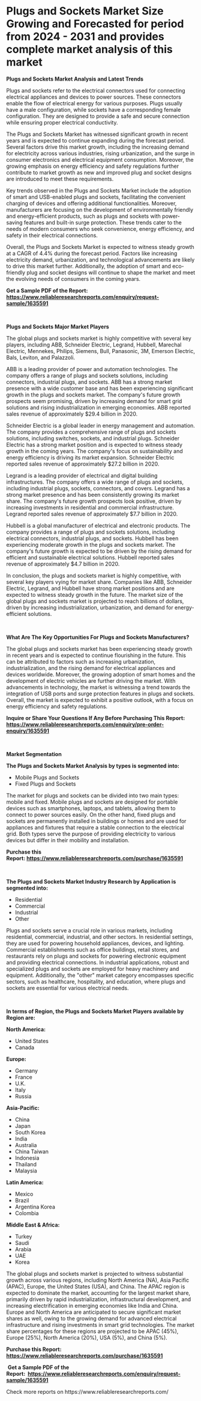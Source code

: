 <p><h1>Plugs and Sockets Market Size Growing and Forecasted for period from 2024 - 2031 and provides complete market analysis of this market</h1></p><p><strong>Plugs and Sockets Market Analysis and Latest Trends</strong></p>
<p><p>Plugs and sockets refer to the electrical connectors used for connecting electrical appliances and devices to power sources. These connectors enable the flow of electrical energy for various purposes. Plugs usually have a male configuration, while sockets have a corresponding female configuration. They are designed to provide a safe and secure connection while ensuring proper electrical conductivity.</p><p>The Plugs and Sockets Market has witnessed significant growth in recent years and is expected to continue expanding during the forecast period. Several factors drive this market growth, including the increasing demand for electricity across various industries, rising urbanization, and the surge in consumer electronics and electrical equipment consumption. Moreover, the growing emphasis on energy efficiency and safety regulations further contribute to market growth as new and improved plug and socket designs are introduced to meet these requirements.</p><p>Key trends observed in the Plugs and Sockets Market include the adoption of smart and USB-enabled plugs and sockets, facilitating the convenient charging of devices and offering additional functionalities. Moreover, manufacturers are focusing on the development of environmentally friendly and energy-efficient products, such as plugs and sockets with power-saving features and built-in surge protection. These trends cater to the needs of modern consumers who seek convenience, energy efficiency, and safety in their electrical connections.</p><p>Overall, the Plugs and Sockets Market is expected to witness steady growth at a CAGR of 4.4% during the forecast period. Factors like increasing electricity demand, urbanization, and technological advancements are likely to drive this market further. Additionally, the adoption of smart and eco-friendly plug and socket designs will continue to shape the market and meet the evolving needs of consumers in the coming years.</p></p>
<p><strong>Get a Sample PDF of the Report:&nbsp; <a href="https://www.reliableresearchreports.com/enquiry/request-sample/1635591">https://www.reliableresearchreports.com/enquiry/request-sample/1635591</a></strong></p>
<p>&nbsp;</p>
<p><strong>Plugs and Sockets Major Market Players</strong></p>
<p><p>The global plugs and sockets market is highly competitive with several key players, including ABB, Schneider Electric, Legrand, Hubbell, Marechal Electric, Mennekes, Philips, Siemens, Bull, Panasonic, 3M, Emerson Electric, Bals, Leviton, and Palazzoli.</p><p>ABB is a leading provider of power and automation technologies. The company offers a range of plugs and sockets solutions, including connectors, industrial plugs, and sockets. ABB has a strong market presence with a wide customer base and has been experiencing significant growth in the plugs and sockets market. The company's future growth prospects seem promising, driven by increasing demand for smart grid solutions and rising industrialization in emerging economies. ABB reported sales revenue of approximately $29.4 billion in 2020.</p><p>Schneider Electric is a global leader in energy management and automation. The company provides a comprehensive range of plugs and sockets solutions, including switches, sockets, and industrial plugs. Schneider Electric has a strong market position and is expected to witness steady growth in the coming years. The company's focus on sustainability and energy efficiency is driving its market expansion. Schneider Electric reported sales revenue of approximately $27.2 billion in 2020.</p><p>Legrand is a leading provider of electrical and digital building infrastructures. The company offers a wide range of plugs and sockets, including industrial plugs, sockets, connectors, and covers. Legrand has a strong market presence and has been consistently growing its market share. The company's future growth prospects look positive, driven by increasing investments in residential and commercial infrastructure. Legrand reported sales revenue of approximately $7.7 billion in 2020.</p><p>Hubbell is a global manufacturer of electrical and electronic products. The company provides a range of plugs and sockets solutions, including electrical connectors, industrial plugs, and sockets. Hubbell has been experiencing moderate growth in the plugs and sockets market. The company's future growth is expected to be driven by the rising demand for efficient and sustainable electrical solutions. Hubbell reported sales revenue of approximately $4.7 billion in 2020.</p><p>In conclusion, the plugs and sockets market is highly competitive, with several key players vying for market share. Companies like ABB, Schneider Electric, Legrand, and Hubbell have strong market positions and are expected to witness steady growth in the future. The market size of the global plugs and sockets market is projected to reach billions of dollars, driven by increasing industrialization, urbanization, and demand for energy-efficient solutions.</p></p>
<p>&nbsp;</p>
<p><strong>What Are The Key Opportunities For Plugs and Sockets Manufacturers?</strong></p>
<p><p>The global plugs and sockets market has been experiencing steady growth in recent years and is expected to continue flourishing in the future. This can be attributed to factors such as increasing urbanization, industrialization, and the rising demand for electrical appliances and devices worldwide. Moreover, the growing adoption of smart homes and the development of electric vehicles are further driving the market. With advancements in technology, the market is witnessing a trend towards the integration of USB ports and surge protection features in plugs and sockets. Overall, the market is expected to exhibit a positive outlook, with a focus on energy efficiency and safety regulations.</p></p>
<p><strong>Inquire or Share Your Questions If Any Before Purchasing This Report: <a href="https://www.reliableresearchreports.com/enquiry/pre-order-enquiry/1635591">https://www.reliableresearchreports.com/enquiry/pre-order-enquiry/1635591</a></strong></p>
<p>&nbsp;</p>
<p><strong>Market Segmentation</strong></p>
<p><strong>The Plugs and Sockets Market Analysis by types is segmented into:</strong></p>
<p><ul><li>Mobile Plugs and Sockets</li><li>Fixed Plugs and Sockets</li></ul></p>
<p><p>The market for plugs and sockets can be divided into two main types: mobile and fixed. Mobile plugs and sockets are designed for portable devices such as smartphones, laptops, and tablets, allowing them to connect to power sources easily. On the other hand, fixed plugs and sockets are permanently installed in buildings or homes and are used for appliances and fixtures that require a stable connection to the electrical grid. Both types serve the purpose of providing electricity to various devices but differ in their mobility and installation.</p></p>
<p><strong>Purchase this Report:&nbsp;<a href="https://www.reliableresearchreports.com/purchase/1635591">https://www.reliableresearchreports.com/purchase/1635591</a></strong></p>
<p>&nbsp;</p>
<p><strong>The Plugs and Sockets Market Industry Research by Application is segmented into:</strong></p>
<p><ul><li>Residential</li><li>Commercial</li><li>Industrial</li><li>Other</li></ul></p>
<p><p>Plugs and sockets serve a crucial role in various markets, including residential, commercial, industrial, and other sectors. In residential settings, they are used for powering household appliances, devices, and lighting. Commercial establishments such as office buildings, retail stores, and restaurants rely on plugs and sockets for powering electronic equipment and providing electrical connections. In industrial applications, robust and specialized plugs and sockets are employed for heavy machinery and equipment. Additionally, the "other" market category encompasses specific sectors, such as healthcare, hospitality, and education, where plugs and sockets are essential for various electrical needs.</p></p>
<p>&nbsp;</p>
<p><strong>In terms of Region, the Plugs and Sockets Market Players available by Region are:</strong></p>
<p>
    <p> <strong> North America: </strong>
        <ul>
            <li>United States</li>
            <li>Canada</li>
        </ul>
        </p> 
    <p> <strong> Europe: </strong>
        <ul>
            <li>Germany</li>
            <li>France</li>
            <li>U.K.</li>
            <li>Italy</li>
            <li>Russia</li>
        </ul>
        </p> 
    <p> <strong> Asia-Pacific: </strong>
        <ul>
            <li>China</li>
            <li>Japan</li>
            <li>South Korea</li>
            <li>India</li>
            <li>Australia</li>
            <li>China Taiwan</li>
            <li>Indonesia</li>
            <li>Thailand</li>
            <li>Malaysia</li>
        </ul>
        </p> 
    <p> <strong> Latin America: </strong>
        <ul>
            <li>Mexico</li>
            <li>Brazil</li>
            <li>Argentina Korea</li>
            <li>Colombia</li>
        </ul>
        </p> 
    <p> <strong> Middle East & Africa: </strong>
        <ul>
            <li>Turkey</li>
            <li>Saudi</li>
            <li>Arabia</li>
            <li>UAE</li>
            <li>Korea</li>
        </ul>
    </p>
    </p>
<p><p>The global plugs and sockets market is projected to witness substantial growth across various regions, including North America (NA), Asia Pacific (APAC), Europe, the United States (USA), and China. The APAC region is expected to dominate the market, accounting for the largest market share, primarily driven by rapid industrialization, infrastructural development, and increasing electrification in emerging economies like India and China. Europe and North America are anticipated to secure significant market shares as well, owing to the growing demand for advanced electrical infrastructure and rising investments in smart grid technologies. The market share percentages for these regions are projected to be APAC (45%), Europe (25%), North America (20%), USA (5%), and China (5%).</p></p>
<p><strong>Purchase this Report: <a href="https://www.reliableresearchreports.com/purchase/1635591">https://www.reliableresearchreports.com/purchase/1635591</a></strong></p>
<p>&nbsp;<strong>Get a Sample PDF of the Report:&nbsp;&nbsp;<a href="https://www.reliableresearchreports.com/enquiry/request-sample/1635591">https://www.reliableresearchreports.com/enquiry/request-sample/1635591</a></strong></p>
<p><strong></strong></p>
<p>Check more reports on https://www.reliableresearchreports.com/</p>
